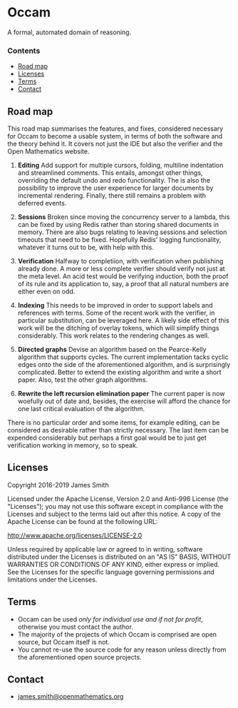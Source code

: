 # Occam

A formal, automated domain of reasoning.

### Contents

- [Road map](#road-map)
- [Licenses](#licenses)
- [Terms](#terms)
- [Contact](#contact)

## Road map

This road map summarises the features, and fixes, considered necessary for Occam to become a usable system, in terms of both the software and the theory behind it. It covers not just the IDE but also the verifier and the Open Mathematics website.

1. **Editing** Add support for multiple cursors, folding, multiline indentation and streamlined comments. This entails, amongst other things, overriding the default undo and redo functionality. The is also the possibility to improve the user experience for larger documents by incremental rendering. Finally, there still remains a problem with deferred events.

2. **Sessions** Broken since moving the concurrency server to a lambda, this can be fixed by using Redis rather than storing shared documents in memory. There are also bugs relating to leaving sessions and selection timeouts that need to be fixed. Hopefully Redis' logging functionality, whatever it turns out to be, with help with this.

3. **Verification** Halfway to completiion, with verification when publishing already done. A more or less complete verifier should verify not just at the meta level. An acid test would be verifying induction, both the proof of its rule and its application to, say, a proof that all natural numbers are either even on odd. 

4. **Indexing** This needs to be improved in order to support labels and references with terms. Some of the recent work with the verifier, in particular substitution, can be leveraged here. A likely side effect of this work will be the ditching of overlay tokens, which will simplify things considerably. This work relates to the rendering changes as well.

5. **Directed graphs** Devise an algorithm based on the Pearce-Kelly algorithm that supports cycles. The current implementation tacks cyclic edges onto the side of the aforementioned algorithm, and is surprisingly complicated. Better to extend the existing algorithm and write a short paper. Also, test the other graph algorithms. 

6. **Rewrite the left recursion elimination paper** The current paper is now woefully out of date and, besides, the exercise will afford the chance for one last critical evaluation of the algorithm.

There is no particular order and some items, for example editing, can be considered as desirable rather than strictly necessary. The last item can be expended considerably but perhaps a first goal would be to just get verification working in memory, so to speak.

## Licenses

Copyright 2016-2019 James Smith

Licensed under the Apache License, Version 2.0 and Anti-996 License (the "Licenses"); you may not use this software except in compliance with the Licenses and subject to the terms laid out after this notice. A copy of the Apache License can be found at the following URL:

   http://www.apache.org/licenses/LICENSE-2.0

Unless required by applicable law or agreed to in writing, software distributed under the Licenses is distributed on an "AS IS" BASIS, WITHOUT WARRANTIES OR CONDITIONS OF ANY KIND, either express or implied. See the Licenses for the specific language governing permissions and limitations under the Licenses.

## Terms

* Occam can be used *only for individual use and if not for profit*, otherwise you must contact the author.
* The majority of the projects of which Occam is comprised are open source, but Occam itself is not.
* You cannot re-use the source code for any reason unless directly from the aforementioned open source projects.

## Contact

* james.smith@openmathematics.org
